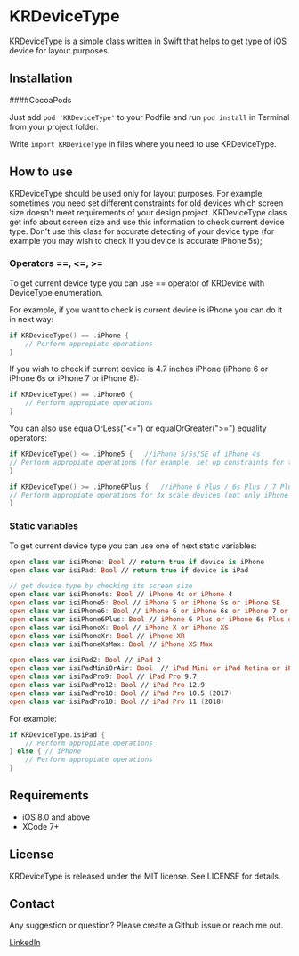 KRDeviceType
===============

KRDeviceType is a simple class written in Swift that helps to get type of iOS device for layout purposes.


## Installation
####CocoaPods

Just add `pod 'KRDeviceType'` to your Podfile and run `pod install` in Terminal from your project folder.

Write `import KRDeviceType` in files where you need to use KRDeviceType. 


## How to use
KRDeviceType should be used only for layout purposes. For example, sometimes you need set different constraints for old devices which screen size doesn't meet requirements of your design project. KRDeviceType class get info about screen size and use this information to check current device type. Don't use this class for accurate detecting of your device type (for example you may wish to check if you device is accurate iPhone 5s);


### Operators ==, <=, >=

To get current device type you can use == operator of KRDevice with DeviceType enumeration.

For example, if you want to check is current device is iPhone you can do it in next way:

```swift
if KRDeviceType() == .iPhone {
    // Perform appropiate operations
}
```

If you wish to check if current device is 4.7 inches iPhone (iPhone 6 or iPhone 6s or iPhone 7 or iPhone 8):
```swift
if KRDeviceType() == .iPhone6 {
    // Perform appropiate operations
}
```

You can also use equalOrLess("<=") or equalOrGreater(">=") equality operators:

```swift
if KRDeviceType() <= .iPhone5 {   //iPhone 5/5s/SE of iPhone 4s
// Perform appropiate operations (for example, set up constraints for those old devices)
}
```

```swift
if KRDeviceType() >= .iPhone6Plus {   //iPhone 6 Plus / 6s Plus / 7 Plus / 8 Plus or greater
// Perform appropiate operations for 3x scale devices (not only iPhone 6 Plus, but possible future devices with higher resolutions screens)
}
```

### Static variables
To get current device type you can use one of next static variables:

```swift
open class var isiPhone: Bool // return true if device is iPhone
open class var isiPad: Bool // return true if device is iPad

// get device type by checking its screen size
open class var isiPhone4s: Bool // iPhone 4s or iPhone 4
open class var isiPhone5: Bool // iPhone 5 or iPhone 5s or iPhone SE
open class var isiPhone6: Bool // iPhone 6 or iPhone 6s or iPhone 7 or iPhone 8
open class var isiPhone6Plus: Bool // iPhone 6 Plus or iPhone 6s Plus or iPhone 7s Plus or iPhone 8 Plus
open class var isiPhoneX: Bool // iPhone X or iPhone XS
open class var isiPhoneXr: Bool // iPhone XR
open class var isiPhoneXsMax: Bool // iPhone XS Max

open class var isiPad2: Bool // iPad 2
open class var isiPadMiniOrAir: Bool  // iPad Mini or iPad Retina or iPad Air or iPad Air 2 
open class var isiPadPro9: Bool // iPad Pro 9.7
open class var isiPadPro12: Bool // iPad Pro 12.9
open class var isiPadPro10: Bool // iPad Pro 10.5 (2017)
open class var isiPadPro10: Bool // iPad Pro 11 (2018)
```
For example:

```swift
if KRDeviceType.isiPad {
    // Perform appropiate operations
} else { // iPhone
    // Perform appropiate operations
}
```

## Requirements

* iOS 8.0 and above
* XCode 7+

## License

KRDeviceType is released under the MIT license. See LICENSE for details.

## Contact

Any suggestion or question? Please create a Github issue or reach me out.

[LinkedIn](https://www.linkedin.com/in/julian-drapaylo)
